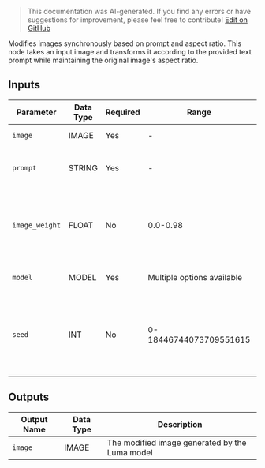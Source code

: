 > This documentation was AI-generated. If you find any errors or have suggestions for improvement, please feel free to contribute! [Edit on GitHub](https://github.com/Comfy-Org/embedded-docs/blob/main/comfyui_embedded_docs/docs/LumaImageModifyNode/en.md)

Modifies images synchronously based on prompt and aspect ratio. This node takes an input image and transforms it according to the provided text prompt while maintaining the original image's aspect ratio.

## Inputs

| Parameter | Data Type | Required | Range | Description |
|-----------|-----------|----------|-------|-------------|
| `image` | IMAGE | Yes | - | The input image to be modified |
| `prompt` | STRING | Yes | - | Prompt for the image generation (default: "") |
| `image_weight` | FLOAT | No | 0.0-0.98 | Weight of the image; the closer to 1.0, the less the image will be modified (default: 0.1) |
| `model` | MODEL | Yes | Multiple options available | The Luma model to use for image modification |
| `seed` | INT | No | 0-18446744073709551615 | Seed to determine if node should re-run; actual results are nondeterministic regardless of seed (default: 0) |

## Outputs

| Output Name | Data Type | Description |
|-------------|-----------|-------------|
| `image` | IMAGE | The modified image generated by the Luma model |
